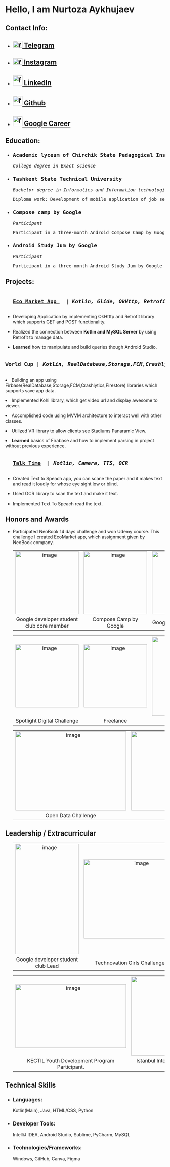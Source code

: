 <html>
<head>
</head>
<body>
    <h1>
      Hello, I am Nurtoza Aykhujaev
    </h1>
  <h2 align="margin-left">Contact Info: </h2>
<ul>
	<li><h2><a href="https://t.me/@nurtazdev"> <img height="20" width="30" alt="fragment 1" src="https://cdn.worldvectorlogo.com/logos/telegram-2019-logo.svg"/> Telegram </a></h2></li>
	<li><h2><a href="https://www.instagram.com/nurtazdev/"> <img height="20" width="30" alt="fragment 1" src="https://dmr-structural.co.uk/wp-content/uploads/2021/02/logo-minimalist-instagram.png"/> Instagram</a></h2></li>
	<li><h2><a href="https://www.linkedin.com/in/nurtaz-aykhujaev-2994681a9/"><img height="30" width="30" alt="fragment 1" src="https://www.redkeynetwork.org/resources/Pictures/Linkedin-01.png"/> Linkedln</a></h2></li>
	<li><h2><a href="https://github.com/Nurtaz440"><img height="30" width="30" alt="fragment 1" src="https://gitlab.com/uploads/-/system/group/avatar/10532272/github.png"/> Github</a></h2></li>
	<li><h2><a href="https://g.dev/Nurtazdev"><img height="30" width="30" alt="fragment 1" src="https://www.oxygenxml.com/img/google_icon.png"/> Google Career</a></h2></li>
</ul>
<p> 
   <h2 align="margin-left">Education: </h2>
   <ul>
    <h3><li> <pre>Academic lyceum of Chirchik State Pedagogical Institut                        Tashkent, Uzbekistan</pre></li></h3>	
    <p><pre><i>College degree in Exact science                                                                   Sep. 2016 - June 2019</i></pre></p>
    <h3><li> <pre>Tashkent State Technical University                                           Tashkent, Uzbekistan</pre></li></h3>	
    <p><pre><i>Bachelor degree in Informatics and Information technologies                                       Sep. 2019 - June 20223</i></pre></p>
    <p><pre>Diploma work: Development of mobile application of job search service based on Android sowtware</pre></p>
    <h3><li> <pre>Compose camp by Google</pre></li></h3>	
    <p><pre><i>Participant</i></pre></p>
    <p><pre>Participant in a three-month Android Compose Camp by Google</pre></p>
    <h3><li> <pre>Android Study Jum by Google</pre></li></h3>	
    <p><pre><i>Participant</i></pre></p>
    <p><pre>Participant in a three-month Android Study Jum by Google</pre></p>
    </ul>
      <h2 align="margin-left">Projects: </h2>
      <ul>
 <pre><h3><a href="https://github.com/Nurtaz440/NeobisChallenge">Eco Market App </a>  | <i>Kotlin, Glide, OkHttp, Retrofit                                     December 2023</i></pre></h3>
	 <p><li>Developing Application by implementing OkHtttp and Retrofit library which supports GET and POST functionality. </li></p>  
	 <p><li>Realized the connection between <b>Kotlin and MySQL Server</b> by using Retrofit to manage data.</li></p>
	 <p><li><b>Learned</b> how to manipulate and build queries though Android Studio.</li></p>  
      </ul>
 <pre><h3><b>World Cup</b> | <i>Kotlin, RealDatabase,Storage,FCM,Crashlytics,Firestore, MVVM, Kohi, VR           January 2022</i></pre></h3>
	 <p><li>Building an app using Firbase(RealDatabase,Storage,FCM,Crashlytics,Firestore) libraries which supports save app data.  </li></p>  
	 <p><li>Implemented Kohi library, which get video url and display awesome to viewer.</li></p>
	 <p><li>Accomplished code using MVVM architecture to interact well with other classes.</li></p>
	 <p><li>Utilized VR library to allow clients see Stadiums Panaramic View.</li></p>
	 <p><li><b>Learned</b> basics of Firabase and how to implement parsing in project without previous experience.</li></p>  
      </ul>
	       <ul>  
 <pre><h3><a href="https://github.com/Nurtaz440/SoluitionChallenge">Talk Time</a>  | <i>Kotlin, Camera, TTS, OCR                                                March 2021</i></pre></h3>
	 <p><li>Created Text to Speach app, you can scane the paper and it makes text and read it loudly for whose eye sight low or blind.</li></p>  
	 <p><li>Used OCR library to scan the text and make it text. </li></p>
	 <p><li>Implemented Text To Speach read the text. </li></p>  
      </ul>

  </p>
      <h2 align="margin-left"> Honors and Awards </h2>
     <ul>  
<li> Participated NeoBook 14 days challenge and won Udemy course. This challenge I created EcoMarket app, which assignment given by NeoBook company. </li>
	     
<table> 
   <tr> 
     <td align="center"> 
         <a href="https://firebasestorage.googleapis.com/v0/b/sport-c804d.appspot.com/o/certificate%2FNurtaz_gdsc.png?alt=media&token=4142c067-6904-4070-bcd7-408d7308a7a2"> 
            <img src="https://firebasestorage.googleapis.com/v0/b/sport-c804d.appspot.com/o/certificate%2FNurtaz_gdsc.png?alt=media&token=4142c067-6904-4070-bcd7-408d7308a7a2" height="200" width="200" alt="image" /> 
         </a> 
     </td> 
     <td align="center"> 
  <img src="https://firebasestorage.googleapis.com/v0/b/sport-c804d.appspot.com/o/certificate%2FScreenshot_20230123-203659_WPS%20Office.jpg?alt=media&token=7991b91f-7dab-408e-a090-9911b12140b4" height="200" width="200" alt="image" /> 
  </td> 
     <td align="center"> 
         <a href="https://firebasestorage.googleapis.com/v0/b/sport-c804d.appspot.com/o/certificate%2Fanalytics.PNG?alt=media&token=941c16e9-7efc-4826-ad3c-f99b24961210"> 
           <img src="https://firebasestorage.googleapis.com/v0/b/sport-c804d.appspot.com/o/certificate%2Fanalytics.PNG?alt=media&token=941c16e9-7efc-4826-ad3c-f99b24961210" height="200" width="200" alt="image" /> 
         </a> 
     </td> 
     <td align="center"> 
  <img src="https://firebasestorage.googleapis.com/v0/b/sport-c804d.appspot.com/o/certificate%2Fandroid_course.PNG?alt=media&token=6538379d-f2d7-4a3d-82b3-2e796740bb62" height="200" width="200" alt="image" /> 
     </td> 
   </tr> 
   <tr> 
    <td align="center"> 
      Google developer student club core member 
     </td> 
     <td align="center"> 
      Compose Camp by Google 
     </td> 
     <td align="center"> 
  Google Analitics Academy 
     </td> 
  <td align="center"> 
  Android Bootcamp 
     </td> 
</td> 
 
   </tr> 
   
</table>
  <table>
	   <tr> 
	  <td align="center"> 
         <a href="https://firebasestorage.googleapis.com/v0/b/sport-c804d.appspot.com/o/certificate%2Ffemina_violence.PNG?alt=media&token=f5f8e857-ebe2-4717-bb29-418f7d1a2352"> 
           <img src="https://firebasestorage.googleapis.com/v0/b/sport-c804d.appspot.com/o/certificate%2Ffemina_violence.PNG?alt=media&token=f5f8e857-ebe2-4717-bb29-418f7d1a2352" height="200" width="200" alt="image" /> 
         </a> 
     </td> 
		    <td align="center"> 
         <a href="https://firebasestorage.googleapis.com/v0/b/sport-c804d.appspot.com/o/certificate%2Ffreelance.PNG?alt=media&token=a8b548aa-3a69-4d66-8bbc-8d42176d86dd"> 
           <img src="https://firebasestorage.googleapis.com/v0/b/sport-c804d.appspot.com/o/certificate%2Ffreelance.PNG?alt=media&token=a8b548aa-3a69-4d66-8bbc-8d42176d86dd" height="200" width="200" alt="image" /> 
         </a> 
     </td> 
		   <td align="center"> 
         <a href="https://firebasestorage.googleapis.com/v0/b/sport-c804d.appspot.com/o/certificate%2Fphoto_2024-01-07_23-37-29.jpg?alt=media&token=d9da021b-5931-43e3-b97c-ebb1e6473b2d"> 
           <img src="https://firebasestorage.googleapis.com/v0/b/sport-c804d.appspot.com/o/certificate%2Fphoto_2024-01-07_23-37-29.jpg?alt=media&token=d9da021b-5931-43e3-b97c-ebb1e6473b2d" height="250" width="250" alt="image" /> 
         </a> 
     </td> 
	   <td align="center"> 
         <a href="https://firebasestorage.googleapis.com/v0/b/sport-c804d.appspot.com/o/certificate%2Fphoto_2024-01-07_23-38-14.jpg?alt=media&token=d17a240a-8ba6-40d5-946a-7fabcd2e4136"> 
           <img src="https://firebasestorage.googleapis.com/v0/b/sport-c804d.appspot.com/o/certificate%2Fphoto_2024-01-07_23-38-14.jpg?alt=media&token=d17a240a-8ba6-40d5-946a-7fabcd2e4136" height="250" width="250" alt="image" /> 
         </a> 
     </td> 
	   </tr>
	  <tr>
   <td align="center"> 
  Spotlight Digital Challenge
     </td> 
   <td align="center"> 
  Freelance
     </td> 
    <td align="center"> 
  ABC Weekend
     </td>
 <td align="center"> 
  Voice Ai Challenge
     </td>
	   </tr>
  </table> 
	 <table>
	   <tr> 
	     <td align="center"> 
         <a href="https://firebasestorage.googleapis.com/v0/b/sport-c804d.appspot.com/o/certificate%2Fphoto_2024-01-07_23-43-12.jpg?alt=media&token=0320da82-185b-4afa-a1d1-ddcf93f108c7"> 
           <img src="https://firebasestorage.googleapis.com/v0/b/sport-c804d.appspot.com/o/certificate%2Fphoto_2024-01-07_23-43-12.jpg?alt=media&token=0320da82-185b-4afa-a1d1-ddcf93f108c7" height="250" width="350" alt="image" /> 
         </a> 
     </td> 
	    <td align="center"> 
         <a href="https://firebasestorage.googleapis.com/v0/b/sport-c804d.appspot.com/o/certificate%2Funicorn.PNG?alt=media&token=faffc647-edde-4683-bbe1-2727741c7b7f"> 
           <img src="https://firebasestorage.googleapis.com/v0/b/sport-c804d.appspot.com/o/certificate%2Funicorn.PNG?alt=media&token=faffc647-edde-4683-bbe1-2727741c7b7f" height="250" width="350" alt="image" /> 
         </a> 
     </td> 
	   </tr>
	
   <td align="center"> 
  Open Data Challenge
     </td> 
   <td align="center"> 
Unicorns SCO
     </td> 
  </table> 
  </ul>
      <h2 align="margin-left"> Leadership / Extracurricular </h2>
         <ul>  
       <table>
	   <tr> 
	     <td align="center"> 
         <a href="https://firebasestorage.googleapis.com/v0/b/sport-c804d.appspot.com/o/certificate%2Fphoto_2024-01-08_00-05-37.jpg?alt=media&token=85dd66f9-dbf3-44b8-ba6a-516e8a92b5ba"> 
           <img src="https://firebasestorage.googleapis.com/v0/b/sport-c804d.appspot.com/o/certificate%2Fphoto_2024-01-08_00-05-37.jpg?alt=media&token=85dd66f9-dbf3-44b8-ba6a-516e8a92b5ba" height="350" width="200" alt="image" /> 
         </a> 
     </td> 
	    <td align="center"> 
         <a href="https://firebasestorage.googleapis.com/v0/b/sport-c804d.appspot.com/o/certificate%2Ftechnovation.PNG?alt=media&token=212f981b-b67c-4932-b471-e42366203c23"> 
           <img src="https://firebasestorage.googleapis.com/v0/b/sport-c804d.appspot.com/o/certificate%2Ftechnovation.PNG?alt=media&token=212f981b-b67c-4932-b471-e42366203c23" height="250" width="350" alt="image" /> 
         </a> 
     </td> 
   <td align="center"> 
         <a href="https://firebasestorage.googleapis.com/v0/b/sport-c804d.appspot.com/o/certificate%2Fimage_2023-12-16_12-06-12.png?alt=media&token=eb564fc7-cd08-4116-8ebf-621f4502ad9f"> 
           <img src="https://firebasestorage.googleapis.com/v0/b/sport-c804d.appspot.com/o/certificate%2Fimage_2023-12-16_12-06-12.png?alt=media&token=eb564fc7-cd08-4116-8ebf-621f4502ad9f" height="200" width="350" alt="image" /> 
         </a> 
     </td> 
	   </tr>
	
   <td align="center"> 
  Google developer student club Lead
     </td> 
   <td align="center"> 
Technovation Girls Challenge Mentor
     </td>
  <td align="center"> 
Aspire institut Lead
     </td>
  </table> 
    <table>
	   <tr> 
	     <td align="center"> 
         <a href="https://firebasestorage.googleapis.com/v0/b/sport-c804d.appspot.com/o/certificate%2Fimage_2023-12-10_15-19-03.png?alt=media&token=3ff64b35-6926-40f4-9657-0ea376b16e16"> 
           <img src="https://firebasestorage.googleapis.com/v0/b/sport-c804d.appspot.com/o/certificate%2Fimage_2023-12-10_15-19-03.png?alt=media&token=3ff64b35-6926-40f4-9657-0ea376b16e16" height="200" width="350" alt="image" /> 
         </a> 
     </td> 
	    <td align="center"> 
         <a href="https://firebasestorage.googleapis.com/v0/b/sport-c804d.appspot.com/o/certificate%2Fimage_2023-12-10_15-12-22.png?alt=media&token=de2ca9d5-25dc-4838-ba46-73e1130ff7dc"> 
           <img src="https://firebasestorage.googleapis.com/v0/b/sport-c804d.appspot.com/o/certificate%2Fimage_2023-12-10_15-12-22.png?alt=media&token=de2ca9d5-25dc-4838-ba46-73e1130ff7dc" height="250" width="350" alt="image" /> 
         </a> 
     </td> 
	   </tr>
	
   <td align="center"> 
  KECTIL Youth Development Program Participant.
     </td> 
   <td align="center"> 
Istanbul International Model United Nation participant.
     </td>
 
  </table> 
  </ul>
   <h2 align="margin-left">Technical Skills</h2>
    <ul>
 <li>   <h3><b>Languages:</b></h3> Kotlin(Main), Java, HTML/CSS, Python </li>
  <li>  <h3><b>Developer Tools:</b></h3> IntelliJ IDEA, Android Studio, Sublime, PyCharm, MySQL </li>
  <li>  <h3><b>Technologies/Frameworks:</b></h3> Windows, GitHub, Canva, Figma </li>
    </ul>
  </body>
</html>
